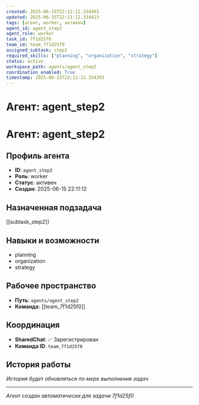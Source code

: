 ```yaml
---
created: 2025-06-15T22:11:12.334403
updated: 2025-06-15T22:11:12.334413
tags: [агент, worker, активен]
agent_id: agent_step2
agent_role: worker
task_id: 7f1d25f0
team_id: team_7f1d25f0
assigned_subtask: step2
required_skills: ["planning", "organization", "strategy"]
status: active
workspace_path: agents/agent_step2
coordination_enabled: True
timestamp: 2025-06-15T22:11:12.334393
---
```


# Агент: agent_step2

# Агент: agent_step2

## Профиль агента

- **ID**: `agent_step2`
- **Роль**: worker
- **Статус**: активен
- **Создан**: 2025-06-15 22:11:12

## Назначенная подзадача

[[subtask_step2]]

## Навыки и возможности

- planning
- organization
- strategy

## Рабочее пространство

- **Путь**: `agents/agent_step2`
- **Команда**: [[team_7f1d25f0]]

## Координация

- **SharedChat**: ✅ Зарегистрирован
- **Команда ID**: `team_7f1d25f0`

## История работы

*История будет обновляться по мере выполнения задач*

---
*Агент создан автоматически для задачи 7f1d25f0*
